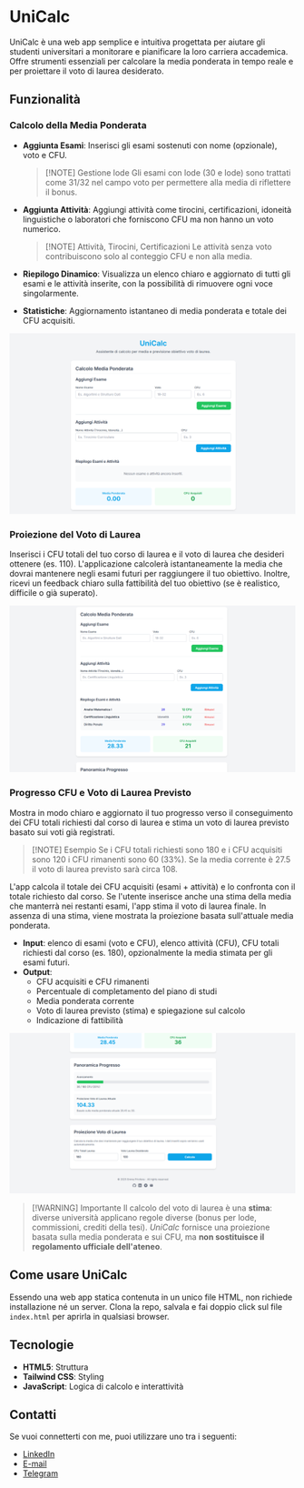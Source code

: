 # UniCalc
UniCalc è una web app semplice e intuitiva progettata per aiutare gli studenti universitari a monitorare e pianificare la loro carriera accademica. Offre strumenti essenziali per calcolare la media ponderata in tempo reale e per proiettare il voto di laurea desiderato.

## Funzionalità
### Calcolo della Media Ponderata
- **Aggiunta Esami**: Inserisci gli esami sostenuti con nome (opzionale), voto e CFU.
  
  > [!NOTE] Gestione lode
  > Gli esami con lode (30 e lode) sono trattati come 31/32 nel campo voto per permettere alla media di riflettere il bonus.

- **Aggiunta Attività**: Aggiungi attività come tirocini, certificazioni, idoneità linguistiche o laboratori che forniscono CFU ma non hanno un voto numerico.

  > [!NOTE] Attività, Tirocini, Certificazioni
  > Le attività senza voto contribuiscono solo al conteggio CFU e non alla media.

- **Riepilogo Dinamico**: Visualizza un elenco chiaro e aggiornato di tutti gli esami e le attività inserite, con la possibilità di rimuovere ogni voce singolarmente.
- **Statistiche**: Aggiornamento istantaneo di media ponderata e totale dei CFU acquisiti.

![](/assets/images/image1.png)

### Proiezione del Voto di Laurea
Inserisci i CFU totali del tuo corso di laurea e il voto di laurea che desideri ottenere (es. 110). L'applicazione calcolerà istantaneamente la media che dovrai mantenere negli esami futuri per raggiungere il tuo obiettivo. Inoltre, ricevi un feedback chiaro sulla fattibilità del tuo obiettivo (se è realistico, difficile o già superato).

![](/assets/images/image2.png)

### Progresso CFU e Voto di Laurea Previsto
Mostra in modo chiaro e aggiornato il tuo progresso verso il conseguimento dei CFU totali richiesti dal corso di laurea e stima un voto di laurea previsto basato sui voti già registrati.

> [!NOTE] Esempio 
Se i CFU totali richiesti sono 180 e i CFU acquisiti sono 120 i CFU rimanenti sono 60 (33%). Se la media corrente è 27.5 il voto di laurea previsto sarà circa 108.

L'app calcola il totale dei CFU acquisiti (esami + attività) e lo confronta con il totale richiesto dal corso. Se l'utente inserisce anche una stima della media che manterrà nei restanti esami, l'app stima il voto di laurea finale. In assenza di una stima, viene mostrata la proiezione basata sull'attuale media ponderata.
- **Input**: elenco di esami (voto e CFU), elenco attività (CFU), CFU totali richiesti dal corso (es. 180), opzionalmente la media stimata per gli esami futuri.
- **Output**:
	- CFU acquisiti e CFU rimanenti
	- Percentuale di completamento del piano di studi
	- Media ponderata corrente
	- Voto di laurea previsto (stima) e spiegazione sul calcolo
	- Indicazione di fattibilità

![](/assets/images/image3.png)

> [!WARNING] Importante
> Il calcolo del voto di laurea è una **stima**: diverse università applicano regole diverse (bonus per lode, commissioni, crediti della tesi). *UniCalc* fornisce una proiezione basata sulla media ponderata e sui CFU, ma **non sostituisce il regolamento ufficiale dell'ateneo**.

## Come usare UniCalc
Essendo una web app statica contenuta in un unico file HTML, non richiede installazione né un server. Clona la repo, salvala e fai doppio click sul file `index.html` per aprirla in qualsiasi browser.

## Tecnologie
- **HTML5**: Struttura
- **Tailwind CSS**: Styling
- **JavaScript**: Logica di calcolo e interattività

## Contatti
Se vuoi connetterti con me, puoi utilizzare uno tra i seguenti:
- [LinkedIn](https://www.linkedin.com/in/emmaprivitera/)
- [E-mail](mailto:emma.privitera.505@gmail.com)
- [Telegram](https://t.me/t3staocr0ce)

